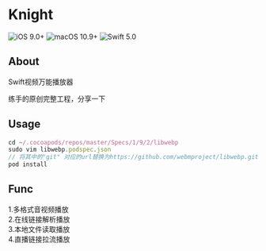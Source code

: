 # Knight

![iOS 9.0+](https://img.shields.io/badge/iOS-9.0%2B-blue.svg)
![macOS 10.9+](https://img.shields.io/badge/macOS-10.9%2B-blue.svg)
![Swift 5.0](https://img.shields.io/badge/Swift-5.0-orange.svg)

## About

Swift视频万能播放器

练手的原创完整工程，分享一下

## Usage

```js
cd ~/.cocoapods/repos/master/Specs/1/9/2/libwebp
sudo vim libwebp.podspec.json
// 将其中的"git" 对应的url替换为https://github.com/webmproject/libwebp.git,并保存
pod install
```

## Func  

1.多格式音视频播放  
2.在线链接解析播放  
3.本地文件读取播放  
4.直播链接拉流播放  
